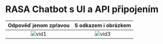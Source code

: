 # RASA Chatbot s UI a API připojením

Odpověď jenom zpŕavou      |  S odkazem i obrázkem
:-------------------------:|:-------------------------:
 ![vid1](https://github.com/dacejv/Griddy/assets/57197250/68bb76cc-3c2f-48c2-841a-769fe89be224) |  ![vid3](https://github.com/dacejv/Griddy/assets/57197250/ba64bae9-1047-4b7d-b66d-5c9be0d2bc8b)


